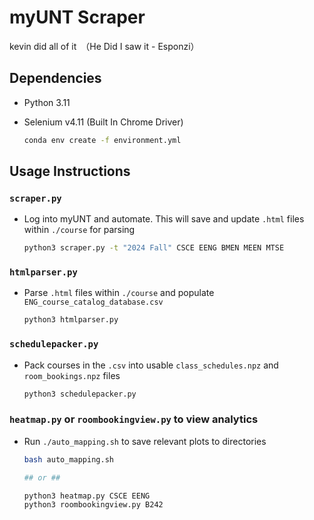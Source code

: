 # myUNT Scraper

kevin did all of it　（He Did I saw it - Esponzi）

## Dependencies

- Python 3.11

- Selenium v4.11 (Built In Chrome Driver)

  ```sh
  conda env create -f environment.yml
  ```

## Usage Instructions

### `scraper.py` 

- Log into myUNT and automate. This will save and update `.html` files within `./course` for parsing

  ```sh
  python3 scraper.py -t "2024 Fall" CSCE EENG BMEN MEEN MTSE 
  ```

### `htmlparser.py`

- Parse `.html` files within `./course` and populate `ENG_course_catalog_database.csv`

  ```sh
  python3 htmlparser.py
  ```

### `schedulepacker.py`

- Pack courses in the `.csv` into usable `class_schedules.npz` and `room_bookings.npz` files

  ```sh
  python3 schedulepacker.py
  ```

### `heatmap.py` or `roombookingview.py` to view analytics

- Run `./auto_mapping.sh` to save relevant plots to directories

  ```sh
  bash auto_mapping.sh

  ## or ##

  python3 heatmap.py CSCE EENG
  python3 roombookingview.py B242
  ```